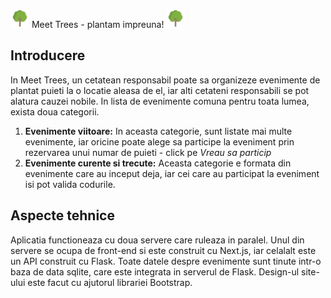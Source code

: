 <img src="public/icon.png" alt="icon copac" width="30"/> Meet Trees - plantam impreuna! <img src="public/icon.png" alt="icon copac" width="30"/>

## Introducere

In Meet Trees, un cetatean responsabil poate sa organizeze evenimente de plantat puieti la o locatie aleasa de el, iar alti cetateni responsabili se pot alatura cauzei nobile.
In lista de evenimente comuna pentru toata lumea, exista doua categorii.

1. <b>Evenimente viitoare:</b>
   In aceasta categorie, sunt listate mai multe evenimente, iar oricine poate alege sa participe la eveniment prin rezervarea unui numar de puieti - click pe <i>Vreau sa particip</i>
2. <b>Evenimente curente si trecute:</b>
   Aceasta categorie e formata din evenimente care au inceput deja, iar cei care au participat la eveniment isi pot valida codurile.

## Aspecte tehnice

Aplicatia functioneaza cu doua servere care ruleaza in paralel. Unul din servere se ocupa de front-end si este construit cu Next.js, iar celalalt este un API construit cu Flask.
Toate datele despre evenimente sunt tinute intr-o baza de data sqlite, care este integrata in serverul de Flask.
Design-ul site-ului este facut cu ajutorul librariei Bootstrap.
